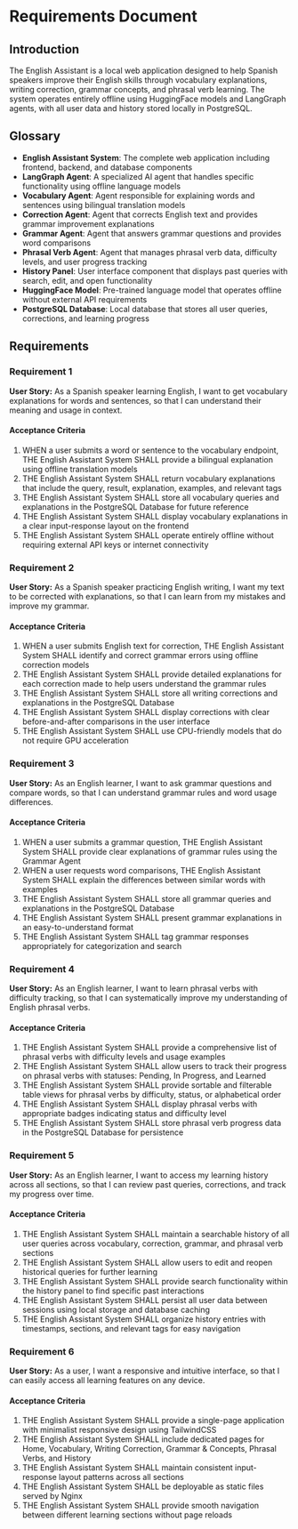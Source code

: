 # Requirements Document

## Introduction

The English Assistant is a local web application designed to help Spanish speakers improve their English skills through vocabulary explanations, writing correction, grammar concepts, and phrasal verb learning. The system operates entirely offline using HuggingFace models and LangGraph agents, with all user data and history stored locally in PostgreSQL.

## Glossary

- **English Assistant System**: The complete web application including frontend, backend, and database components
- **LangGraph Agent**: A specialized AI agent that handles specific functionality using offline language models
- **Vocabulary Agent**: Agent responsible for explaining words and sentences using bilingual translation models
- **Correction Agent**: Agent that corrects English text and provides grammar improvement explanations
- **Grammar Agent**: Agent that answers grammar questions and provides word comparisons
- **Phrasal Verb Agent**: Agent that manages phrasal verb data, difficulty levels, and user progress tracking
- **History Panel**: User interface component that displays past queries with search, edit, and open functionality
- **HuggingFace Model**: Pre-trained language model that operates offline without external API requirements
- **PostgreSQL Database**: Local database that stores all user queries, corrections, and learning progress

## Requirements

### Requirement 1

**User Story:** As a Spanish speaker learning English, I want to get vocabulary explanations for words and sentences, so that I can understand their meaning and usage in context.

#### Acceptance Criteria

1. WHEN a user submits a word or sentence to the vocabulary endpoint, THE English Assistant System SHALL provide a bilingual explanation using offline translation models
2. THE English Assistant System SHALL return vocabulary explanations that include the query, result, explanation, examples, and relevant tags
3. THE English Assistant System SHALL store all vocabulary queries and explanations in the PostgreSQL Database for future reference
4. THE English Assistant System SHALL display vocabulary explanations in a clear input-response layout on the frontend
5. THE English Assistant System SHALL operate entirely offline without requiring external API keys or internet connectivity

### Requirement 2

**User Story:** As a Spanish speaker practicing English writing, I want my text to be corrected with explanations, so that I can learn from my mistakes and improve my grammar.

#### Acceptance Criteria

1. WHEN a user submits English text for correction, THE English Assistant System SHALL identify and correct grammar errors using offline correction models
2. THE English Assistant System SHALL provide detailed explanations for each correction made to help users understand the grammar rules
3. THE English Assistant System SHALL store all writing corrections and explanations in the PostgreSQL Database
4. THE English Assistant System SHALL display corrections with clear before-and-after comparisons in the user interface
5. THE English Assistant System SHALL use CPU-friendly models that do not require GPU acceleration

### Requirement 3

**User Story:** As an English learner, I want to ask grammar questions and compare words, so that I can understand grammar rules and word usage differences.

#### Acceptance Criteria

1. WHEN a user submits a grammar question, THE English Assistant System SHALL provide clear explanations of grammar rules using the Grammar Agent
2. WHEN a user requests word comparisons, THE English Assistant System SHALL explain the differences between similar words with examples
3. THE English Assistant System SHALL store all grammar queries and explanations in the PostgreSQL Database
4. THE English Assistant System SHALL present grammar explanations in an easy-to-understand format
5. THE English Assistant System SHALL tag grammar responses appropriately for categorization and search

### Requirement 4

**User Story:** As an English learner, I want to learn phrasal verbs with difficulty tracking, so that I can systematically improve my understanding of English phrasal verbs.

#### Acceptance Criteria

1. THE English Assistant System SHALL provide a comprehensive list of phrasal verbs with difficulty levels and usage examples
2. THE English Assistant System SHALL allow users to track their progress on phrasal verbs with statuses: Pending, In Progress, and Learned
3. THE English Assistant System SHALL provide sortable and filterable table views for phrasal verbs by difficulty, status, or alphabetical order
4. THE English Assistant System SHALL display phrasal verbs with appropriate badges indicating status and difficulty level
5. THE English Assistant System SHALL store phrasal verb progress data in the PostgreSQL Database for persistence

### Requirement 5

**User Story:** As an English learner, I want to access my learning history across all sections, so that I can review past queries, corrections, and track my progress over time.

#### Acceptance Criteria

1. THE English Assistant System SHALL maintain a searchable history of all user queries across vocabulary, correction, grammar, and phrasal verb sections
2. THE English Assistant System SHALL allow users to edit and reopen historical queries for further learning
3. THE English Assistant System SHALL provide search functionality within the history panel to find specific past interactions
4. THE English Assistant System SHALL persist all user data between sessions using local storage and database caching
5. THE English Assistant System SHALL organize history entries with timestamps, sections, and relevant tags for easy navigation

### Requirement 6

**User Story:** As a user, I want a responsive and intuitive interface, so that I can easily access all learning features on any device.

#### Acceptance Criteria

1. THE English Assistant System SHALL provide a single-page application with minimalist responsive design using TailwindCSS
2. THE English Assistant System SHALL include dedicated pages for Home, Vocabulary, Writing Correction, Grammar & Concepts, Phrasal Verbs, and History
3. THE English Assistant System SHALL maintain consistent input-response layout patterns across all sections
4. THE English Assistant System SHALL be deployable as static files served by Nginx
5. THE English Assistant System SHALL provide smooth navigation between different learning sections without page reloads